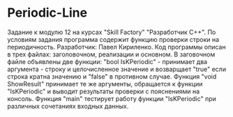 # Periodic-Line
Задание к модулю 12 на курсах "Skill Factory" "Разработчик С++". По условиям задания программа содержит функцию проверки строки на периодичность.
Разработчик: Павел Кириленко.
Код программы описан в трех файлах: заголовочном, реализации и основном. В заговочном файле объявлены две функции: "bool IsKPeriodic" - принимает 
два аргумента - строку и целочисленное значение и возварщает "true" если строка кратна значению и "false" в противном случае. Функция "void ShowResult" 
принимает те же аргументы, обращается к функции  "IsKPeriodic" и выводит результаты проверки с пояснениями на консоль. Функция "main" тестирует
работу функции "IsKPeriodic" при различных сочетаниях входных данных.
